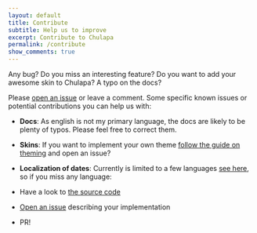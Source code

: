 ```yaml
---
layout: default
title: Contribute
subtitle: Help us to improve
excerpt: Contribute to Chulapa
permalink: /contribute
show_comments: true
---
```


Any bug? Do you miss an interesting feature? Do you want to add your awesome skin to <span class="chulapa">Chulapa</span>? A typo on the docs?

Please [open an issue](https://github.com/dieghernan/chulapa/issues/new/choose) or leave a comment. Some specific known issues or potential contributions you can help us with:

- **Docs**: As english is not my primary language, the docs are likely to be plenty of typos. Please feel free to correct them.

- **Skins**: If you want to implement your own theme [follow the guide on theming]() and open an issue?

- **Localization of dates**: Currently is limited to a few languages [see here](https://dieghernan.github.io/chulapa/docs/04-layouts#localization-of-dates), so if you miss any language:
-  Have a look to [the source code](https://github.com/dieghernan/chulapa/blob/master/_includes/snippets/datetranslate.html)
-  [Open an issue](https://github.com/dieghernan/chulapa/issues/new/choose) describing your implementation
- PR!
